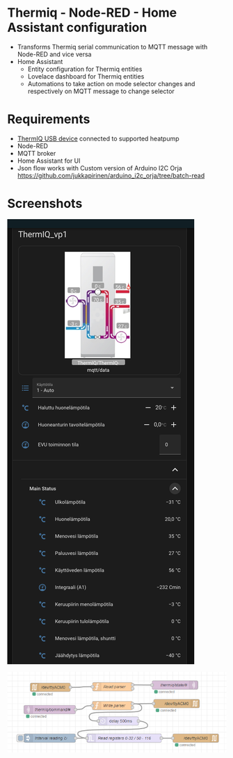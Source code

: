 # Thermiq - Node-RED - Home Assistant configuration
* Transforms Thermiq serial communication to MQTT message with Node-RED and vice versa
* Home Assistant
  - Entity configuration for Thermiq entities
  - Lovelace dashboard for Thermiq entities
  - Automations to take action on mode selector changes and respectively on MQTT message to change selector

# Requirements
* [ThermIQ USB device](https://www.thermiq.net/hw/) connected to supported heatpump
* Node-RED
* MQTT broker
* Home Assistant for UI
* Json flow works with Custom version of Arduino I2C Orja  https://github.com/jukkapirinen/arduino_i2c_orja/tree/batch-read

# Screenshots
![UI](images/thermiq-mqtt-screenshot.png?raw=true "ThermIQ Lovelace")

![UI](images/node-red-screenshot.png?raw=true "Node-RED")
